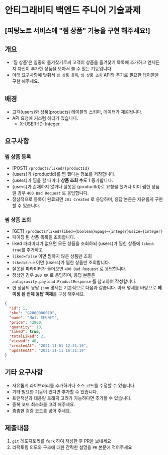 # 안티그래비티 백엔드 주니어 기술과제

## [피팅노트 서비스에 "찜 상품" 기능을 구현 해주세요!]

## 개요

- '찜 상품'은 일종의 즐겨찾기로써 고객이 상품을 즐겨찾기 목록에 추가하고 언제든지 자신이 추가한 상품을 모아서 볼 수 있는 기능입니다.
- 아래 요구사항에 맞춰서 `찜 상품 등록`, `찜 상품 조회` API와 추가로 필요한 테이블을 구현 해주세요.

## 배경

- 고객(users)와 상품(products) 테이블의 스키마, 데이터가 제공됩니다.
- API 요청에 커스텀 헤더가 있습니다.
    - X-USER-ID: Integer

## 요구사항

### 찜 상품 등록

- [POST] `/products/liked/{productId}`
- {users}가 {productId}를 찜 했다는 정보를 저장합니다.
- {users}가 찜을 할 때마다 **상품 조회 수**도 1 증가합니다.
- {users}가 존재하지 않거나 잘못된 {productId}로 요청을 했거나 이미 찜한 상품일 경우 `400 Bad Request` 로 응답합니다.
- 정상적으로 등록이 완료되면 `201 Created` 로 응답하며, 응답 본문은 자유롭게 구현할 수 있습니다.

### 찜 상품 조회

- [GET] `/products?liked?liked={boolean}&page={integer}&size={integer}`
- 페이징 된 상품 목록을 조회합니다.
- liked 파라미터가 없으면 모든 상품을 조회하되 {users}가 찜한 상품에 `liked: true`를 추가하고
- `liked=false` 이면 찜하지 않은 상품만 조회
- `liked=true` 이면 {users}가 찜한 상품만 조회합니다.
- 잘못된 파라미터가 들어오면 `400 Bad Request` 로 응답합니다.
- 정상인 경우 `200 OK` 로 응답하며, 응답 본문은 `antigravity.payload.ProductResponse` 를 참고하여 작성합니다.
- 한 상품의 응답 `json` 명세는 기본적으로 다음과 같습니다. 아래 명세를 바탕으로 **페이징 된 전체 응답 객체**를 구성 해주세요.

```json
{
  "id": 1,
  "sku": "G2000000019",
  "name": "No1. 더핏세트",
  "price": 42800,
  "quantity": 10,
  "liked": true,
  "totalLiked": 2,
  "viewed": 40,
  "createdAt": "2021-11-01 12:31:19",
  "updatedAt": "2021-11-11 16:31:19"
}
```

## 기타 요구사항

- 자유롭게 라이브러리를 추가하거나 소스 코드를 수정할 수 있습니다.
- 기타 필요한 기능이 있다면 추가할 수 있습니다.
- 트랜잭션과 대용량 트래픽 고려가 가능하다면 추가할 수 있습니다.
- 중복 코드 최소화를 고려 해주세요.
- 촘촘한 검증 코드를 넣어 주세요.

## 제출내용

1. `git` 레포지토리를 `fork` 하여 작성한 후 PR을 보내세요
2. 리팩토링 의도와 구조에 대한 간략한 설명을 `PR` 본문에 적어주세요